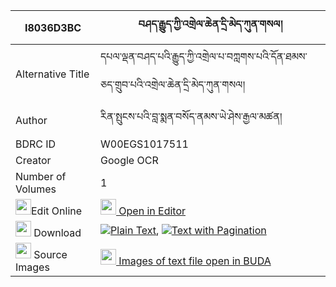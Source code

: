 |I8036D3BC|བཤད་རྒྱུད་ཀྱི་འགྲེལ་ཆེན་དྲི་མེད་ཀུན་གསལ། 
| --- | --- 
|Alternative Title |དཔལ་ལྡན་བཤད་པའི་རྒྱུད་ཀྱི་འགྲེལ་པ་བཀླགས་པའི་དོན་ཐམས་ཅད་གྲུབ་པའི་འགྲེལ་ཆེན་དྲི་མེད་ཀུན་གསལ།
|Author| རིན་སྤུངས་པའི་བླ་སྨན་བསོད་ནམས་ཡེ་ཤེས་རྒྱལ་མཚན།
|BDRC ID | W00EGS1017511
|Creator | Google OCR
|Number of Volumes| 1
|<img width="25" src="https://img.icons8.com/color/25/000000/edit-property.png">Edit Online| [<img width="25" src="https://avatars.githubusercontent.com/u/45091458?s=200&v=4"> Open in Editor](http://editor.openpecha.org/I8036D3BC)
|<img width="25" src="https://img.icons8.com/fluent/48/000000/download-2.png"/>  Download | [![](https://img.icons8.com/color/20/000000/txt.png)Plain Text](https://github.com/Openpecha/I8036D3BC/releases/download/v1/shegyu_kyi_drelchen_drime_kuns_plain_I8036D3BC.zip), [![](https://img.icons8.com/color/20/000000/txt.png)Text with Pagination](https://github.com/Openpecha/I8036D3BC/releases/download/v1/shegyu_kyi_drelchen_drime_kuns_pages_I8036D3BC.zip)
|<img width="25" src="https://img.icons8.com/plasticine/100/000000/pictures-folder.png"/>  Source Images | [<img width="25" src="https://library.bdrc.io/icons/BUDA-small.svg"> Images of text file open in BUDA](https://library.bdrc.io/show/bdr:W00EGS1017511)